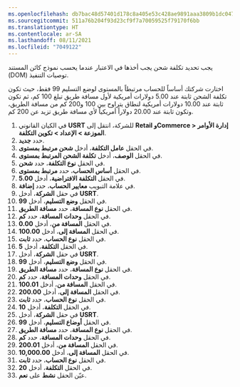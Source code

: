 ```yaml
---
ms.openlocfilehash: db7bac48d57401d178c8a405e53c428ae9891aaa3809b1dc047a780d9de9fa13
ms.sourcegitcommit: 511a76b204f93d23cf9f7a70059525f79170f6bb
ms.translationtype: HT
ms.contentlocale: ar-SA
ms.lasthandoff: 08/11/2021
ms.locfileid: "7049122"
---
```

يجب تحديد تكلفة شحن يجب أخذها في الاعتبار عندما يحسب نموذج كائن المستند (DOM) توصيات التنفيذ. 

اختارت شركتك أساساً للحساب مرتبطاً بالمستوى لوضع التسليم 99 فقط، حيث تكون تكلفة الشحن ثابتة عند 5.00 دولارات أمريكية لأول مسافة طريق تبلغ 100 كم، ثم تكون ثابتة عند 10.00 دولارات أمريكية لنطاق يتراوح بين 100 و200 كم من مسافة الطريق، وتكون ثابتة عند 20.00 دولاراً أمريكياً لأي مسافة طريق تزيد عن 200 كم.

1.  في الكيان القانوني **USRT** للشركة، انتقل إلى **Retail وCommerce > ‏‫إدارة الأوامر الموزعة‬ > الإعداد > تكوين التكلفة**.
2.  حدد **جديد‎**.
3.  في الحقل **عامل التكلفة**، أدخل **شحن مرتبط بمستوى**.
4.  في الحقل **الوصف**، أدخل **تكلفة الشحن المرتبط بمستوى**.
5.  في الحقل **نوع التكلفة**، حدد **شحن**.  
6.  في الحقل **أساس الحساب**، حدد **مرتبط بمستوى**. 
7.  في الحقل **التكلفة الافتراضية**، أدخل **5.00**.
8.  في علامة التبويب **معايير الحساب**، حدد **إضافة**.
9.  في حقل **الشركة**، أدخل **USRT**.
10. في الحقل **وضع التسليم**، أدخل **99**.
11. في الحقل **نوع المسافة**، حدد **مسافة الطريق**.
12. في الحقل **وحدات المسافة**، حدد **كم**.
13. في الحقل **المسافة من**، أدخل **0.00**.
14. في الحقل **المسافة إلى**، أدخل **100.00**.
15. في الحقل **نوع الحساب**، حدد **ثابت**.
16. في الحقل **التكلفة**، أدخل **5**. 
17. في حقل **الشركة**، أدخل **USRT**.
18. في الحقل **وضع التسليم**، أدخل **99**.
19. في الحقل **نوع المسافة**، حدد **مسافة الطريق**.
20. في الحقل **وحدات المسافة**، حدد **كم**.
21. في الحقل **المسافة من**، أدخل **100.01**.
22. في الحقل **المسافة إلى**، أدخل **200.00**.
23. في الحقل **نوع الحساب**، حدد **ثابت**.
24. في الحقل **التكلفة**، أدخل **10**. 
25. في حقل **الشركة**، أدخل **USRT**.
26. في الحقل **أوضاع التسليم**، أدخل **99**.
27. في الحقل **نوع المسافة**، حدد **مسافة الطريق**.
28. في الحقل **وحدات المسافة**، حدد **كم**.
29. في الحقل **المسافة من**، أدخل **200.01**.
30. في الحقل **المسافة إلى**، أدخل **10,000.00**.
31. في الحقل **نوع الحساب**، حدد **ثابت**.
32. في الحقل **التكلفة**، أدخل **20**. 
33. عيّن الحقل **نشط** على **نعم**. 
